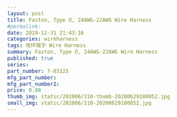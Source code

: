 ```yaml
---
layout: post
title: Faston, Type O, 24AWG-22AWG Wire Harness
#permalink: 
date: 2019-12-31 21:43:16
categories: wireharness
tags: 地环端子 Wire Harness
summary: Faston, Type O, 24AWG-22AWG Wire Harness
published: true 
series: 
part_number: 7-03125
mfg_part_number: 
mfg_part_number2: 
price: 0.00
thumb_img: static/202006/210-thumb-20200629100052.jpg
small_img: static/202006/210-20200629100052.jpg
---
```



